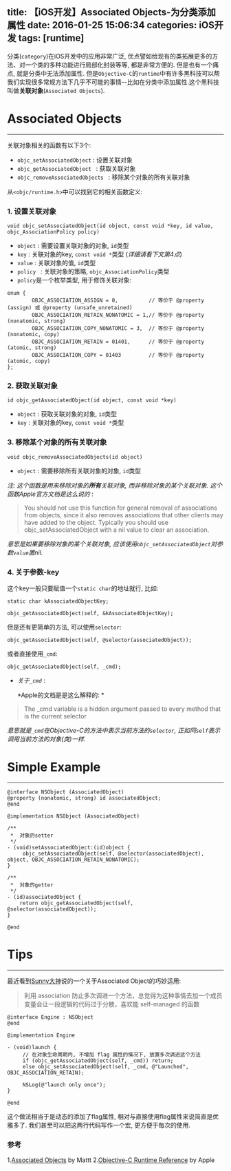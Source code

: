 title: 【iOS开发】Associated Objects-为分类添加属性
date: 2016-01-25 15:06:34
categories: iOS开发
tags: [runtime]
------
分类(`category`)在iOS开发中的应用非常广泛, 优点譬如给现有的类拓展更多的方法、对一个类的多种功能进行局部化封装等等, 都是非常方便的. 但是也有一个痛点, 就是分类中无法添加属性. 但是`Objective-C`的`runtime`中有许多黑科技可以帮我们实现很多常规方法下几乎不可能的事情--比如在分类中添加属性.这个黑科技叫做**关联对象**(`Associated Objects`). 

# **Associated Objects**
---
关联对象相关的函数有以下3个:
- `objc_setAssociatedObject` : 设置关联对象
- `objc_getAssociatedObject ` : 获取关联对象
- `objc_removeAssociatedObjects ` : 移除某个对象的所有关联对象

<!--more-->

从`<objc/runtime.h>`中可以找到它的相关函数定义:
### **1. 设置关联对象**
```objc
void objc_setAssociatedObject(id object, const void *key, id value, objc_AssociationPolicy policy)
```
- `object` : 需要设置关联对象的对象, `id`类型
- `key` : 关联对象的key, `const void *`类型 (_详细请看下文第4点_)
- `value` : 关联对象的值, `id`类型
- `policy ` : 关联对象的策略, `objc_AssociationPolicy`类型
 - `policy`是一个枚举类型, 用于修饰关联对象:
```objc
enum {
        OBJC_ASSOCIATION_ASSIGN = 0,          // 等价于 @property (assign) 或 @property (unsafe_unretained)
        OBJC_ASSOCIATION_RETAIN_NONATOMIC = 1,// 等价于 @property (nonatomic, strong)
        OBJC_ASSOCIATION_COPY_NONATOMIC = 3,  // 等价于 @property (nonatomic, copy)
        OBJC_ASSOCIATION_RETAIN = 01401,      // 等价于 @property (atomic, strong)
        OBJC_ASSOCIATION_COPY = 01403         // 等价于 @property (atomic, copy)
};
```

### **2. 获取关联对象**
```objc
id objc_getAssociatedObject(id object, const void *key)
```
- `object` : 获取关联对象的对象, `id`类型
- `key` : 关联对象的key, `const void *`类型

### **3. 移除某个对象的所有关联对象**
```objc
void objc_removeAssociatedObjects(id object)
```
- `object` : 需要移除所有关联对象的对象, `id`类型

 _注: 这个函数是用来移除对象的**所有**关联对象, 而非移除对象的某个关联对象. 这个函数Apple官方文档是这么说的_ :
> You should not use this function for general removal of associations from objects, since it also removes associations that other clients may have added to the object. Typically you should use objc_setAssociatedObject with a nil value to clear an association.

 *意思是如果要移除对象的某个关联对象, 应该使用`objc_setAssociatedObject`对参数`value`置nil.*

### **4. 关于参数-key**
这个key一般只要赋值一个`static char`的地址就行, 比如:
```objc
static char kAssociatedObjectKey;

objc_getAssociatedObject(self, &kAssociatedObjectKey);
```
但是还有更简单的方法, 可以使用`selector`:
```objc
objc_getAssociatedObject(self, @selector(associatedObject));
```
或者直接使用`_cmd`:
```objc
objc_getAssociatedObject(self, _cmd);
```
* *关于`_cmd`* :

  *Apple的文档是是这么解释的: *
> The _cmd variable is a hidden argument passed to every method that is the current selector

  *意思就是`_cmd`在Objective-C的方法中表示当前方法的`selector`, 正如同`self`表示调用当前方法的对象(类)一样.*  

# **Simple Example**
---
```objc
@interface NSObject (AssociatedObject)
@property (nonatomic, strong) id associatedObject;
@end

@implementation NSObject (AssociatedObject)

/**
 *  对象的setter
 */
- (void)setAssociatedObject:(id)object {
     objc_setAssociatedObject(self, @selector(associatedObject), object, OBJC_ASSOCIATION_RETAIN_NONATOMIC);
}

/**
 *  对象的getter
 */
- (id)associatedObject {
    return objc_getAssociatedObject(self, @selector(associatedObject));
}

@end
```

# **Tips**
---
最近看到[Sunny大神](http://blog.sunnyxx.com)说的一个关于Associated Object的巧妙运用:
> 利用 association 防止多次调进一个方法，总觉得为这种事情去加一个成员变量会让一段逻辑的代码过于分散，喜欢能 self-managed 的函数

```objc
@interface Engine : NSObject
@end

@implementation Engine

- (void)launch {
     // 在对象生命周期内, 不增加 flag 属性的情况下, 放置多次调进这个方法
     if (objc_getAssociatedObject(self, _cmd)) return;
     else objc_setAssociatedObject(self, _cmd, @"Launched", OBJC_ASSOCIATION_RETAIN);

     NSLog(@"launch only once");
}

@end
```

这个做法相当于是动态的添加了flag属性, 相对与直接使用flag属性来说简直是优雅多了. 我们甚至可以把这两行代码写作一个宏, 更方便于每次的使用.

### 参考
1.[Associated Objects](http://nshipster.com/associated-objects/) by Mattt
2.[Objective-C Runtime Reference](https://developer.apple.com/library/mac/documentation/Cocoa/Reference/ObjCRuntimeRef/index.html#//apple_ref/c/func/objc_getAssociatedObject) by Apple